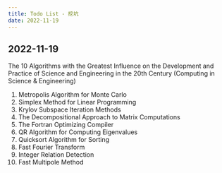 ```yaml
---
title: Todo List - 挖坑
date: 2022-11-19
---
```


## 2022-11-19

The 10 Algorithms with the Greatest Influence on the Development and Practice of Science and Engineering in the 20th Century (Computing in Science & Engineering)

1. Metropolis Algorithm for Monte Carlo 
2. Simplex Method for Linear Programming 
3. Krylov Subspace Iteration Methods 
4. The Decompositional Approach to Matrix Computations 
5. The Fortran Optimizing Compiler 
6. QR Algorithm for Computing Eigenvalues 
7. Quicksort Algorithm for Sorting 
8. Fast Fourier Transform 
9. Integer Relation Detection 
10. Fast Multipole Method



